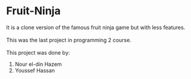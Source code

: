 # Fruit-Ninja
It is a clone version of the famous fruit ninja game but with less features.</br></br>
This was the last project in programming 2 course.</br></br>
This project was done by:
1. Nour el-din Hazem
2. Youssef Hassan
